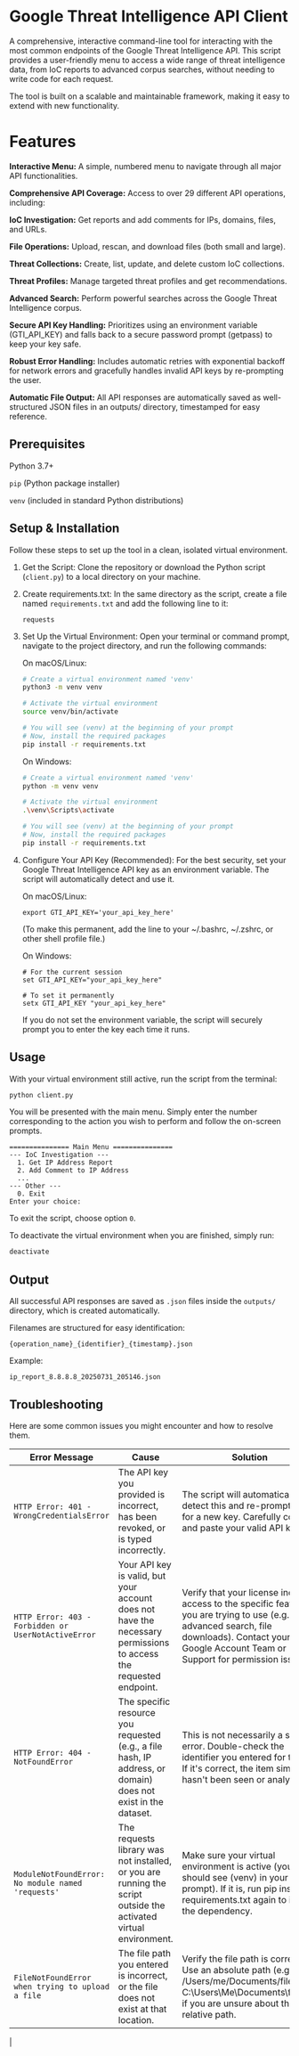 # Google Threat Intelligence API Client
A comprehensive, interactive command-line tool for interacting with the most common endpoints of the Google Threat Intelligence API. This script provides a user-friendly menu to access a wide range of threat intelligence data, from IoC reports to advanced corpus searches, without needing to write code for each request.

The tool is built on a scalable and maintainable framework, making it easy to extend with new functionality.

# Features
**Interactive Menu:** A simple, numbered menu to navigate through all major API functionalities.

**Comprehensive API Coverage:** Access to over 29 different API operations, including:

**IoC Investigation:** Get reports and add comments for IPs, domains, files, and URLs.

**File Operations:** Upload, rescan, and download files (both small and large).

**Threat Collections:** Create, list, update, and delete custom IoC collections.

**Threat Profiles:** Manage targeted threat profiles and get recommendations.

**Advanced Search:** Perform powerful searches across the Google Threat Intelligence corpus.

**Secure API Key Handling:** Prioritizes using an environment variable (GTI_API_KEY) and falls back to a secure password prompt (getpass) to keep your key safe.

**Robust Error Handling:** Includes automatic retries with exponential backoff for network errors and gracefully handles invalid API keys by re-prompting the user.

**Automatic File Output:** All API responses are automatically saved as well-structured JSON files in an outputs/ directory, timestamped for easy reference.

## Prerequisites
Python 3.7+

```pip``` (Python package installer)

```venv``` (included in standard Python distributions)

## Setup & Installation
Follow these steps to set up the tool in a clean, isolated virtual environment.

1. Get the Script:
Clone the repository or download the Python script (`client.py`) to a local directory on your machine.

1. Create requirements.txt:
In the same directory as the script, create a file named `requirements.txt` and add the following line to it:

    ```
    requests
    ```

3. Set Up the Virtual Environment: Open your terminal or command prompt, navigate to the project directory, and run the following commands:

    On macOS/Linux:

    ```bash
    # Create a virtual environment named 'venv'
    python3 -m venv venv

    # Activate the virtual environment
    source venv/bin/activate

    # You will see (venv) at the beginning of your prompt
    # Now, install the required packages
    pip install -r requirements.txt
    ```

    On Windows:

    ```bash
    # Create a virtual environment named 'venv'
    python -m venv venv

    # Activate the virtual environment
    .\venv\Scripts\activate

    # You will see (venv) at the beginning of your prompt
    # Now, install the required packages
    pip install -r requirements.txt
    ```

4. Configure Your API Key (Recommended):
For the best security, set your Google Threat Intelligence API key as an environment variable. The script will automatically detect and use it.

    On macOS/Linux:

    ```
    export GTI_API_KEY='your_api_key_here'
    ```

    (To make this permanent, add the line to your ~/.bashrc, ~/.zshrc, or other shell profile file.)

    On Windows:

    ```
    # For the current session
    set GTI_API_KEY="your_api_key_here"

    # To set it permanently
    setx GTI_API_KEY "your_api_key_here"
    ```

    If you do not set the environment variable, the script will securely prompt you to enter the key each time it runs.

## Usage
With your virtual environment still active, run the script from the terminal:

```bash
python client.py
```

You will be presented with the main menu. Simply enter the number corresponding to the action you wish to perform and follow the on-screen prompts.

```
=============== Main Menu ===============
--- IoC Investigation ---
  1. Get IP Address Report
  2. Add Comment to IP Address
  ...
--- Other ---
  0. Exit
Enter your choice:
```

To exit the script, choose option `0`.

To deactivate the virtual environment when you are finished, simply run:

```bash
deactivate
```

## Output
All successful API responses are saved as `.json` files inside the `outputs/` directory, which is created automatically.

Filenames are structured for easy identification:

`{operation_name}_{identifier}_{timestamp}.json`

Example:

`ip_report_8.8.8.8_20250731_205146.json`

## Troubleshooting
Here are some common issues you might encounter and how to resolve them.

| Error Message | Cause | Solution|
| ------- | ------ | ------- |
| `HTTP Error: 401 - WrongCredentialsError`     | The API key you provided is incorrect, has been revoked, or is typed incorrectly.   | The script will automatically detect this and re-prompt you for a new key. Carefully copy and paste your valid API key.    |
| `HTTP Error: 403 - Forbidden or UserNotActiveError`  | Your API key is valid, but your account does not have the necessary permissions to access the requested endpoint.   | Verify that your license includes access to the specific feature you are trying to use (e.g., advanced search, file downloads). Contact your Google Account Team or Support for permission issues.   |
| `HTTP Error: 404 - NotFoundError` | The specific resource you requested (e.g., a file hash, IP address, or domain) does not exist in the dataset. | This is not necessarily a script error. Double-check the identifier you entered for typos. If it's correct, the item simply hasn't been seen or analyzed.|
| `ModuleNotFoundError: No module named 'requests'` | The requests library was not installed, or you are running the script outside the activated virtual environment. | Make sure your virtual environment is active (you should see (venv) in your prompt). If it is, run pip install -r requirements.txt again to install the dependency. |
| `FileNotFoundError when trying to upload a file` | The file path you entered is incorrect, or the file does not exist at that location. | Verify the file path is correct. Use an absolute path (e.g., /Users/me/Documents/file.txt or C:\Users\Me\Documents\file.txt) if you are unsure about the relative path.
 |












